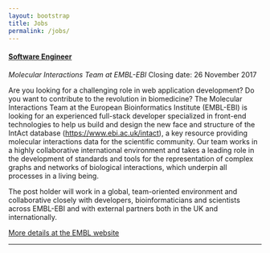 ```yaml
---
layout: bootstrap
title: Jobs
permalink: /jobs/
---
```

#### [Software Engineer](https://www.embl.de/jobs/searchjobs/index.php?ref=EBI_01067&newlang=1)
*Molecular Interactions Team at EMBL-EBI*
Closing date: 26 November 2017

Are you looking for a challenging role in web application development? Do you want to contribute to the revolution in biomedicine? The Molecular Interactions Team at the European Bioinformatics Institute (EMBL-EBI) is looking for an experienced full-stack developer specialized in front-end technologies to help us build and design the new face and structure of the IntAct database (https://www.ebi.ac.uk/intact), a key resource providing molecular interactions data for the scientific community. Our team works in a highly collaborative international environment and takes a leading role in the development of standards and tools for the representation of complex graphs and networks of biological interactions, which underpin all processes in a living being.

The post holder will work in a global, team-oriented environment and collaborative closely with developers, bioinformaticians and scientists across EMBL-EBI and with external partners both in the UK and internationally.


[More details at the EMBL website](https://www.embl.de/jobs/searchjobs/index.php?ref=EBI_01067&newlang=1)


***



